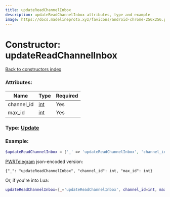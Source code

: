 ```yaml
---
title: updateReadChannelInbox
description: updateReadChannelInbox attributes, type and example
image: https://docs.madelineproto.xyz/favicons/android-chrome-256x256.png
---
```

# Constructor: updateReadChannelInbox  
[Back to constructors index](index.md)



### Attributes:

| Name     |    Type       | Required |
|----------|---------------|----------|
|channel\_id|[int](../types/int.md) | Yes|
|max\_id|[int](../types/int.md) | Yes|



### Type: [Update](../types/Update.md)


### Example:

```php
$updateReadChannelInbox = ['_' => 'updateReadChannelInbox', 'channel_id' => int, 'max_id' => int];
```  

[PWRTelegram](https://pwrtelegram.xyz) json-encoded version:

```
{"_": "updateReadChannelInbox", "channel_id": int, "max_id": int}
```


Or, if you're into Lua:

```lua
updateReadChannelInbox={_='updateReadChannelInbox', channel_id=int, max_id=int}

```



